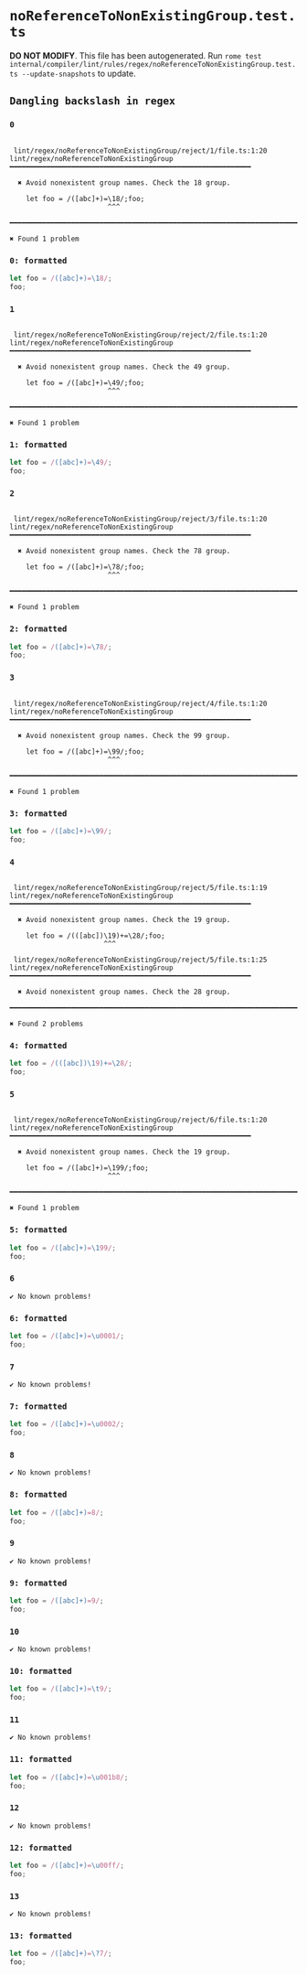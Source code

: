 # `noReferenceToNonExistingGroup.test.ts`

**DO NOT MODIFY**. This file has been autogenerated. Run `rome test internal/compiler/lint/rules/regex/noReferenceToNonExistingGroup.test.ts --update-snapshots` to update.

## `Dangling backslash in regex`

### `0`

```

 lint/regex/noReferenceToNonExistingGroup/reject/1/file.ts:1:20
lint/regex/noReferenceToNonExistingGroup ━━━━━━━━━━━━━━━━━━━━━━━━━━━━━━━━━━━━━━━━━━━━━━━━━━━━━━━━━━━

  ✖ Avoid nonexistent group names. Check the 18 group.

    let foo = /([abc]+)=\18/;foo;
                        ^^^

━━━━━━━━━━━━━━━━━━━━━━━━━━━━━━━━━━━━━━━━━━━━━━━━━━━━━━━━━━━━━━━━━━━━━━━━━━━━━━━━━━━━━━━━━━━━━━━━━━━━

✖ Found 1 problem

```

### `0: formatted`

```ts
let foo = /([abc]+)=\18/;
foo;

```

### `1`

```

 lint/regex/noReferenceToNonExistingGroup/reject/2/file.ts:1:20
lint/regex/noReferenceToNonExistingGroup ━━━━━━━━━━━━━━━━━━━━━━━━━━━━━━━━━━━━━━━━━━━━━━━━━━━━━━━━━━━

  ✖ Avoid nonexistent group names. Check the 49 group.

    let foo = /([abc]+)=\49/;foo;
                        ^^^

━━━━━━━━━━━━━━━━━━━━━━━━━━━━━━━━━━━━━━━━━━━━━━━━━━━━━━━━━━━━━━━━━━━━━━━━━━━━━━━━━━━━━━━━━━━━━━━━━━━━

✖ Found 1 problem

```

### `1: formatted`

```ts
let foo = /([abc]+)=\49/;
foo;

```

### `2`

```

 lint/regex/noReferenceToNonExistingGroup/reject/3/file.ts:1:20
lint/regex/noReferenceToNonExistingGroup ━━━━━━━━━━━━━━━━━━━━━━━━━━━━━━━━━━━━━━━━━━━━━━━━━━━━━━━━━━━

  ✖ Avoid nonexistent group names. Check the 78 group.

    let foo = /([abc]+)=\78/;foo;
                        ^^^

━━━━━━━━━━━━━━━━━━━━━━━━━━━━━━━━━━━━━━━━━━━━━━━━━━━━━━━━━━━━━━━━━━━━━━━━━━━━━━━━━━━━━━━━━━━━━━━━━━━━

✖ Found 1 problem

```

### `2: formatted`

```ts
let foo = /([abc]+)=\78/;
foo;

```

### `3`

```

 lint/regex/noReferenceToNonExistingGroup/reject/4/file.ts:1:20
lint/regex/noReferenceToNonExistingGroup ━━━━━━━━━━━━━━━━━━━━━━━━━━━━━━━━━━━━━━━━━━━━━━━━━━━━━━━━━━━

  ✖ Avoid nonexistent group names. Check the 99 group.

    let foo = /([abc]+)=\99/;foo;
                        ^^^

━━━━━━━━━━━━━━━━━━━━━━━━━━━━━━━━━━━━━━━━━━━━━━━━━━━━━━━━━━━━━━━━━━━━━━━━━━━━━━━━━━━━━━━━━━━━━━━━━━━━

✖ Found 1 problem

```

### `3: formatted`

```ts
let foo = /([abc]+)=\99/;
foo;

```

### `4`

```

 lint/regex/noReferenceToNonExistingGroup/reject/5/file.ts:1:19
lint/regex/noReferenceToNonExistingGroup ━━━━━━━━━━━━━━━━━━━━━━━━━━━━━━━━━━━━━━━━━━━━━━━━━━━━━━━━━━━

  ✖ Avoid nonexistent group names. Check the 19 group.

    let foo = /(([abc])\19)+=\28/;foo;
                       ^^^

 lint/regex/noReferenceToNonExistingGroup/reject/5/file.ts:1:25
lint/regex/noReferenceToNonExistingGroup ━━━━━━━━━━━━━━━━━━━━━━━━━━━━━━━━━━━━━━━━━━━━━━━━━━━━━━━━━━━

  ✖ Avoid nonexistent group names. Check the 28 group.

━━━━━━━━━━━━━━━━━━━━━━━━━━━━━━━━━━━━━━━━━━━━━━━━━━━━━━━━━━━━━━━━━━━━━━━━━━━━━━━━━━━━━━━━━━━━━━━━━━━━

✖ Found 2 problems

```

### `4: formatted`

```ts
let foo = /(([abc])\19)+=\28/;
foo;

```

### `5`

```

 lint/regex/noReferenceToNonExistingGroup/reject/6/file.ts:1:20
lint/regex/noReferenceToNonExistingGroup ━━━━━━━━━━━━━━━━━━━━━━━━━━━━━━━━━━━━━━━━━━━━━━━━━━━━━━━━━━━

  ✖ Avoid nonexistent group names. Check the 19 group.

    let foo = /([abc]+)=\199/;foo;
                        ^^^

━━━━━━━━━━━━━━━━━━━━━━━━━━━━━━━━━━━━━━━━━━━━━━━━━━━━━━━━━━━━━━━━━━━━━━━━━━━━━━━━━━━━━━━━━━━━━━━━━━━━

✖ Found 1 problem

```

### `5: formatted`

```ts
let foo = /([abc]+)=\199/;
foo;

```

### `6`

```
✔ No known problems!

```

### `6: formatted`

```ts
let foo = /([abc]+)=\u0001/;
foo;

```

### `7`

```
✔ No known problems!

```

### `7: formatted`

```ts
let foo = /([abc]+)=\u0002/;
foo;

```

### `8`

```
✔ No known problems!

```

### `8: formatted`

```ts
let foo = /([abc]+)=8/;
foo;

```

### `9`

```
✔ No known problems!

```

### `9: formatted`

```ts
let foo = /([abc]+)=9/;
foo;

```

### `10`

```
✔ No known problems!

```

### `10: formatted`

```ts
let foo = /([abc]+)=\t9/;
foo;

```

### `11`

```
✔ No known problems!

```

### `11: formatted`

```ts
let foo = /([abc]+)=\u001b8/;
foo;

```

### `12`

```
✔ No known problems!

```

### `12: formatted`

```ts
let foo = /([abc]+)=\u00ff/;
foo;

```

### `13`

```
✔ No known problems!

```

### `13: formatted`

```ts
let foo = /([abc]+)=\?7/;
foo;

```
